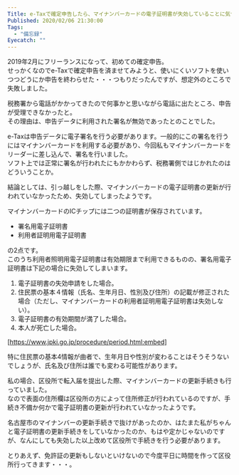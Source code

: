 ```yaml
---
Title: e-Taxで確定申告したら、マイナンバーカードの電子証明書が失効していることに気づいた話
Published: 2020/02/06 21:30:00
Tags:
  - "備忘録"
Eyecatch: ""
---
```

2019年2月にフリーランスになって、初めての確定申告。  
せっかくなのでe-Taxで確定申告を済ませてみようと、使いにくいソフトを使いつつどうにか申告を終わらせた・・・つもりだったんですが、想定外のところで失敗しました。  

税務署から電話がかかってきたので何事かと思いながら電話に出たところ、申告が受理できなかったと。  
その理由は、申告データに利用された署名が無効であったとのことでした。  

e-Taxは申告データに電子署名を行う必要があります。一般的にこの署名を行うにはマイナンバーカードを利用する必要があり、今回私もマイナンバーカードをリーダーに差し込んで、署名を行いました。  
ソフト上では正常に署名が行われたにもかかわらず、税務署側ではじかれたのはどういうことか。  

結論としては、引っ越しをした際、マイナンバーカードの電子証明書の更新が行われていなかったため、失効してしまったようです。  



マイナンバーカードのICチップには二つの証明書が保存されています。  


* 署名用電子証明書
* 利用者証明用電子証明書

の2点です。  
このうち利用者照明用電子証明書は有効期限まで利用できるものの、署名用電子証明書は下記の場合に失効してしまいます。  

1. 電子証明書の失効申請をした場合。
1. 住民票の基本４情報（氏名、生年月日、性別及び住所）の記載が修正された場合（ただし、マイナンバーカードの利用者証明用電子証明書は失効しない）。
1. 電子証明書の有効期間が満了した場合。
1. 本人が死亡した場合。

[https://www.jpki.go.jp/procedure/period.html:embed]

特に住民票の基本4情報が曲者で、生年月日や性別が変わることはそうそうないでしょうが、氏名及び住所は誰でも変わる可能性があります。  

私の場合、区役所で転入届を提出した際、マイナンバーカードの更新手続きも行っていました。  
なので表面の住所欄は区役所の方によって住所修正が行われているのですが、手続き不備か何かで電子証明書の更新が行われていなかったようです。  

名古屋市のマイナンバーの更新手続きで抜けがあったのか、はたまた私がちゃんと電子証明書の更新手続きをしていなかったのか、もはや定かじゃないのですが、なんにしても失効した以上改めて区役所で手続きを行う必要があります。  

とりあえず、免許証の更新もしないといけないので今度平日に時間を作って区役所行ってきます・・・。